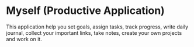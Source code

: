 # Myself (Productive Application)

This application help you set goals, assign tasks, track progress, write daily journal, collect your important links, take notes, create your own projects and work on it.
